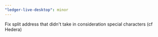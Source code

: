 ```yaml
---
"ledger-live-desktop": minor
---
```


Fix split address that didn't take in consideration special characters (cf Hedera)
